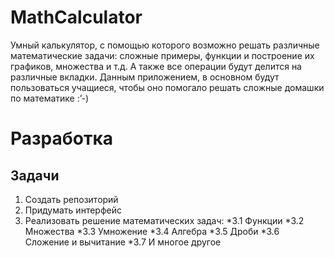 # MathCalculator
Умный калькулятор, с помощью которого возможно решать различные математические задачи: сложные примеры, функции и построение их графиков, множества и т.д. А также все операции будут делится на различные вкладки. Данным приложением, в основном будут пользоваться учащиеся, чтобы оно помогало решать сложные домашки по математике :’-)

# Разработка
## Задачи
1. Создать репозиторий
2. Придумать интерфейс
3. Реализовать решение математических задач:
*3.1 Функции
*3.2 Множества
*3.3 Умножение
*3.4 Алгебра
*3.5 Дроби
*3.6 Сложение и вычитание
*3.7 И многое другое

